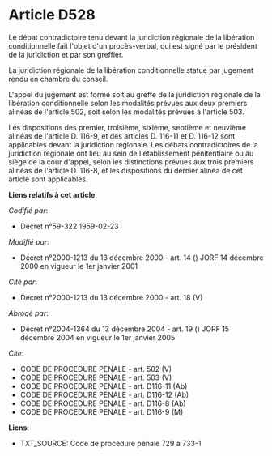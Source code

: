 # Article D528

Le débat contradictoire tenu devant la juridiction régionale de la libération conditionnelle fait l'objet d'un procès-verbal,
qui est signé par le président de la juridiction et par son greffier.

La juridiction régionale de la libération conditionnelle statue par jugement rendu en chambre du conseil.

L'appel du jugement est formé soit au greffe de la juridiction régionale de la libération conditionnelle selon les modalités
prévues aux deux premiers alinéas de l'article 502, soit selon les modalités prévues à l'article 503.

Les dispositions des premier, troisième, sixième, septième et neuvième alinéas de l'article D. 116-9, et des articles D.
116-11 et D. 116-12 sont applicables devant la juridiction régionale. Les débats contradictoires de la juridiction régionale
ont lieu au sein de l'établissement pénitentiaire ou au siège de la cour d'appel, selon les distinctions prévues aux trois
premiers alinéas de l'article D. 116-8, et les dispositions du dernier alinéa de cet article sont applicables.

**Liens relatifs à cet article**

_Codifié par_:

  - Décret n°59-322 1959-02-23

_Modifié par_:

  - Décret n°2000-1213 du 13 décembre 2000 - art. 14 () JORF 14 décembre 2000 en vigueur le 1er janvier 2001

_Cité par_:

  - Décret n°2000-1213 du 13 décembre 2000 - art. 18 (V)

_Abrogé par_:

  - Décret n°2004-1364 du 13 décembre 2004 - art. 19 () JORF 15 décembre 2004 en vigueur le 1er janvier 2005

_Cite_:

  - CODE DE PROCEDURE PENALE - art. 502 (V)
  - CODE DE PROCEDURE PENALE - art. 503 (V)
  - CODE DE PROCEDURE PENALE - art. D116-11 (Ab)
  - CODE DE PROCEDURE PENALE - art. D116-12 (Ab)
  - CODE DE PROCEDURE PENALE - art. D116-8 (Ab)
  - CODE DE PROCEDURE PENALE - art. D116-9 (M)

**Liens**:

  - TXT_SOURCE: Code de procédure pénale 729 à 733-1
